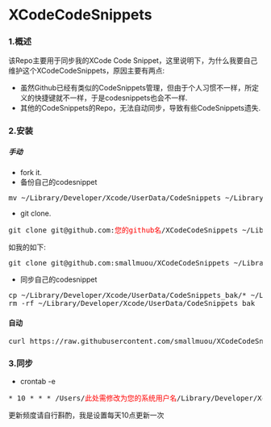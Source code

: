# XCodeCodeSnippets

### 1.概述
该Repo主要用于同步我的XCode Code Snippet，这里说明下，为什么我要自己维护这个XCodeCodeSnippets，原因主要有两点:

* 虽然Github已经有类似的CodeSnippets管理，但由于个人习惯不一样，所定义的快捷键就不一样，于是codesnippets也会不一样.
* 其他的CodeSnippets的Repo，无法自动同步，导致有些CodeSnippets遗失.

### 2.安装
##### 手动
* fork it.
* 备份自己的codesnippet
<pre>
mv ~/Library/Developer/Xcode/UserData/CodeSnippets ~/Library/Developer/Xcode/UserData/CodeSnippets_bak
</pre>
* git clone. 
<pre>
git clone git@github.com:<font color="red">您的github名</font>/XCodeCodeSnippets ~/Library/Developer/Xcode/UserData/CodeSnippets
</pre>
如我的如下:
<pre>
git clone git@github.com:smallmuou/XCodeCodeSnippets ~/Library/Developer/Xcode/UserData/CodeSnippets
</pre>

* 同步自己的codesnippet
<pre>
cp ~/Library/Developer/Xcode/UserData/CodeSnippets_bak/* ~/Library/Developer/Xcode/UserData/CodeSnippets
rm -rf ~/Library/Developer/Xcode/UserData/CodeSnippets_bak
</pre>

#### 自动
<pre>
curl https://raw.githubusercontent.com/smallmuou/XCodeCodeSnippets/master/install.sh|/bin/bash
</pre>

### 3.同步
* crontab -e 
<pre>
* 10 * * * /Users/<font color="red">此处需修改为您的系统用户名</font>/Library/Developer/Xcode/UserData/CodeSnippets/sync.sh
</pre>
更新频度请自行斟酌，我是设置每天10点更新一次